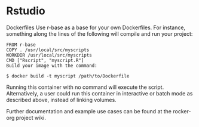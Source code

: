 # Rstudio

Dockerfiles
Use r-base as a base for your own Dockerfiles. For instance, something along the lines of the following will compile and run your project:
```
FROM r-base
COPY . /usr/local/src/myscripts
WORKDIR /usr/local/src/myscripts
CMD ["Rscript", "myscript.R"]
Build your image with the command:
```

```
$ docker build -t myscript /path/to/Dockerfile
```
Running this container with no command will execute the script. Alternatively, a user could run this container in interactive or batch mode as described above, instead of linking volumes.

Further documentation and example use cases can be found at the rocker-org project wiki.

